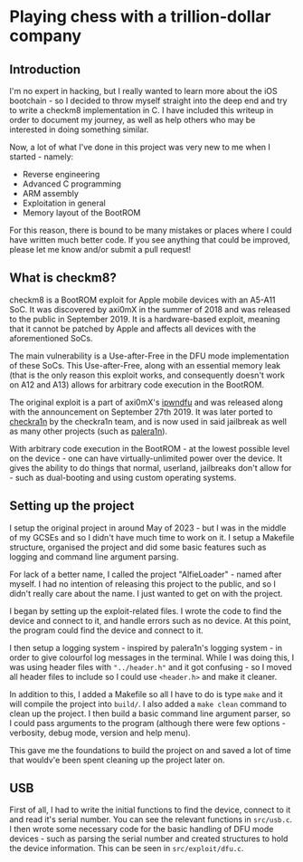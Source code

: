 # Playing chess with a trillion-dollar company

## Introduction
I'm no expert in hacking, but I really wanted to learn more about the iOS bootchain - so I decided to throw myself straight into the deep end and try to write a checkm8 implementation in C. I have included this writeup in order to document my journey, as well as help others who may be interested in doing something similar.

Now, a lot of what I've done in this project was very new to me when I started - namely:
- Reverse engineering
- Advanced C programming
- ARM assembly
- Exploitation in general
- Memory layout of the BootROM

For this reason, there is bound to be many mistakes or places where I could have written much better code. If you see anything that could be improved, please let me know and/or submit a pull request!

## What is checkm8?
checkm8 is a BootROM exploit for Apple mobile devices with an A5-A11 SoC. It was discovered by axi0mX in the summer of 2018 and was released to the public in September 2019. It is a hardware-based exploit, meaning that it cannot be patched by Apple and affects all devices with the aforementioned SoCs.

The main vulnerability is a Use-after-Free in the DFU mode implementation of these SoCs. This Use-after-Free, along with an essential memory leak (that is the only reason this exploit works, and consequently doesn't work on A12 and A13) allows for arbitrary code execution in the BootROM.

The original exploit is a part of axi0mX's [ipwndfu](https://github.com/Axi0mX/ipwndfu) and was released along with the announcement on September 27th 2019. It was later ported to [checkra1n](https://checkra.in/) by the checkra1n team, and is now used in said jailbreak as well as many other projects (such as [palera1n](https://palera.in)).

With arbitrary code execution in the BootROM - at the lowest possible level on the device - one can have virtually-unlimited power over the device. It gives the ability to do things that normal, userland, jailbreaks don't allow for - such as dual-booting and using custom operating systems.

## Setting up the project
I setup the original project in around May of 2023 - but I was in the middle of my GCSEs and so I didn't have much time to work on it. I setup a Makefile structure, organised the project and did some basic features such as logging and command line argument parsing.

For lack of a better name, I called the project "AlfieLoader" - named after myself. I had no intention of releasing this project to the public, and so I didn't really care about the name. I just wanted to get on with the project.

I began by setting up the exploit-related files. I wrote the code to find the device and connect to it, and handle errors such as no device. At this point, the program could find the device and connect to it.

I then setup a logging system - inspired by palera1n's logging system - in order to give colourfol log messages in the terminal. While I was doing this, I was using header files with `"../header.h"` and it got confusing - so I moved all header files to include so I could use `<header.h>` and make it cleaner.

In addition to this, I added a Makefile so all I have to do is type `make` and it will compile the project into `build/`. I also added a `make clean` command to clean up the project. I then build a basic command line argument parser, so I could pass arguments to the program (although there were few options - verbosity, debug mode, version and help menu).

This gave me the foundations to build the project on and saved a lot of time that wouldv'e been spent cleaning up the project later on.

## USB

First of all, I had to write the initial functions to find the device, connect to it and read it's serial number. You can see the relevant functions in `src/usb.c`. I then wrote some necessary code for the basic handling of DFU mode devices - such as parsing the serial number and created structures to hold the device information. This can be seen in `src/exploit/dfu.c`.